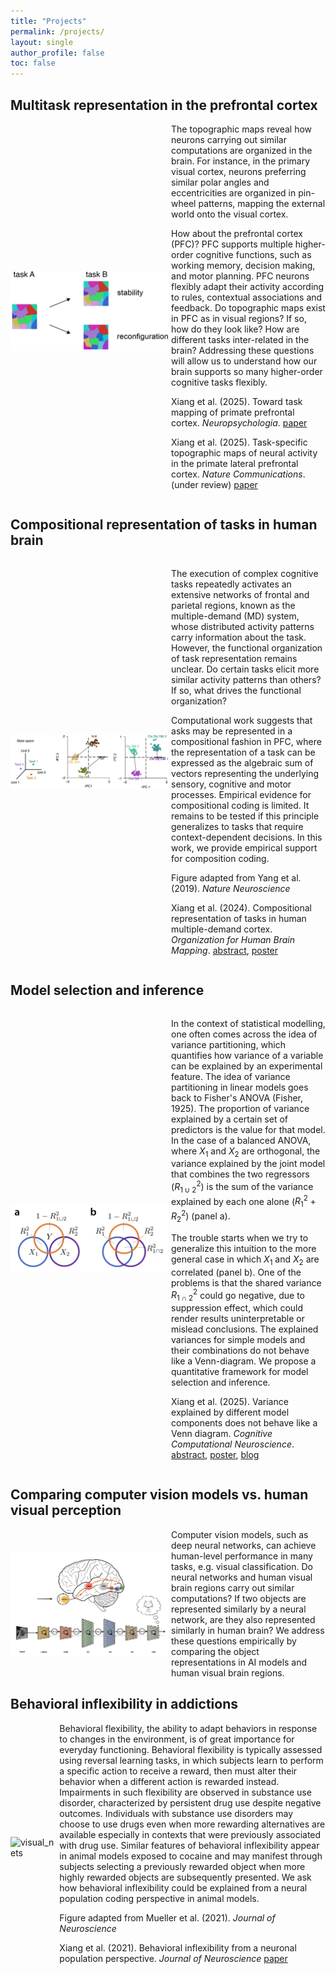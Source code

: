 ```yaml
---
title: "Projects"
permalink: /projects/
layout: single
author_profile: false
toc: false
---
```


## Multitask representation in the prefrontal cortex 
<div style="display:flex; align-items: center; gap: 1%">
<img src="/projects/topoPFC/topo_maps.jpeg" alt="topo_maps" align='left' width="50%"/> 

<div markdown="1">
The topographic maps reveal how neurons carrying out similar computations are organized in the brain. For instance, in the primary visual cortex, neurons preferring similar polar angles and eccentricities are organized in pin-wheel patterns, mapping the external world onto the visual cortex.  

How about the prefrontal cortex (PFC)? PFC supports multiple higher-order cognitive functions, such as working memory, decision making, and motor planning. PFC neurons flexibly adapt their activity according to rules, contextual associations and feedback. Do topographic maps exist in PFC as in visual regions? If so, how do they look like? How are different tasks inter-related in the brain? Addressing these questions will allow us to understand how our brain supports so many higher-order cognitive tasks flexibly. 

Xiang et al. (2025). Toward task mapping of primate prefrontal cortex. *Neuropsychologia*. [paper](https://doi.org/10.1016/j.neuropsychologia.2025.109234)

Xiang et al. (2025). Task-specific topographic maps of neural activity in the primate lateral prefrontal cortex. *Nature Communications*. (under review) [paper](https://www.biorxiv.org/content/10.1101/2024.05.10.591729v2)

</div>
</div>





## Compositional representation of tasks in human brain

<div style="display:flex; align-items: center; gap: 1%">
<img src="/projects/compositional_coding/compositional_coding.jpg" alt="visual_nets" align='left' width="50%"/> 
<div markdown="1">

The execution of complex cognitive tasks repeatedly activates an extensive networks of frontal and parietal regions, known as the multiple-demand (MD) system, whose distributed activity patterns carry information about the task. However, the functional organization of task representation remains unclear. Do certain tasks elicit more similar activity patterns than others? If so, what drives the functional organization? 

Computational work suggests that asks may be represented in a compositional fashion in PFC, where the representation of a task can be expressed as the algebraic sum of vectors representing the underlying sensory, cognitive and motor processes. Empirical evidence for compositional coding is limited. It remains to be tested if this principle generalizes to tasks that require context-dependent decisions. In this work, we provide empirical support for composition coding. 

Figure adapted from Yang et al. (2019). *Nature Neuroscience*

Xiang et al. (2024). Compositional representation of tasks in human multiple-demand cortex. *Organization for Human Brain Mapping*. [abstract](https://jkderrick028.github.io/assets/files/2024_OHBM_abstract_Xiang.pdf), [poster](https://jkderrick028.github.io/assets/files/20240623_OHBM_poster.pdf)

</div>
</div>



## Model selection and inference

<div style="display:flex; align-items: center; gap: 1%">
<img src="/projects/model_family/venn_diagram.jpg" alt="visual_nets" align='left' width="50%"/> 

<div markdown="1">

In the context of statistical modelling, one often comes across the idea of variance partitioning, which quantifies how variance of a variable can be explained by an experimental feature. The idea of variance partitioning in linear models goes back to Fisher's ANOVA (Fisher, 1925). The proportion of variance explained by a certain set of predictors is the value for that model. In the case of a balanced ANOVA, where $X_1$ and $X_2$ are orthogonal, the variance explained by the joint model that combines the two regressors ($R^2_{1\cup2}$) is the sum of the variance explained by each one alone ($R^2_{1}+R^2_{2}$) (panel a).

The trouble starts when we try to generalize this intuition to the more general case in which $X_1$ and $X_2$ are correlated (panel b). One of the problems is that the shared variance $R^2_{1\cap2}$ could go negative, due to suppression effect, which could render results uninterpretable or mislead conclusions. The explained variances for simple models and their combinations do not behave like a Venn-diagram. We propose a quantitative framework for model selection and inference.  

Xiang et al. (2025). Variance explained by different model components does not behave like a Venn diagram. *Cognitive Computational Neuroscience*. [abstract](https://2025.ccneuro.org/abstract_pdf/Xiang_2025_Variance_explained_different_model_components_behave.pdf), [poster](https://jkderrick028.github.io/assets/files/20250812_CCN_poster.pdf), [blog](https://diedrichsenlab.org/BrainDataScience/variance_partitioning/index.htm)

</div>
</div>


## Comparing computer vision models vs. human visual perception

<div style="display:flex; align-items: center; gap: 1%">
<img src="/projects/deepnets_RSA/visual_stream.png" alt="visual_nets" align='left' width="50%"/> 

<div markdown="1">
Computer vision models, such as deep neural networks, can achieve human-level performance in many tasks, e.g. visual classification. Do neural networks and human visual brain regions carry out similar computations? If two objects are represented similarly by a neural network, are they also represented similarly in human brain? We address these questions empirically by comparing the object representations in AI models and human visual brain regions. 

</div>
</div>


## Behavioral inflexibility in addictions

<div style="display:flex; align-items: center; gap: 1%">
<img src="/projects/behavioural_inflexibility/Screenshot 2025-09-21 at 7.14.29 PM.png" alt="visual_nets" align='left' width="50%"/> 

<div markdown="1">
Behavioral flexibility, the ability to adapt behaviors in response to changes in the environment, is of great importance for everyday functioning. Behavioral flexibility is typically assessed using reversal learning tasks, in which subjects learn to perform a specific action to receive a reward, then must alter their behavior when a different action is rewarded instead. Impairments in such flexibility are observed in substance use disorder, characterized by persistent drug use despite negative outcomes. Individuals with substance use disorders may choose to use drugs even when more rewarding alternatives are available especially in contexts that were previously associated with drug use. Similar features of behavioral inflexibility appear in animal models exposed to cocaine and may manifest through subjects selecting a previously rewarded object when more highly rewarded objects are subsequently presented. We ask how behavioral inflexibility could be explained from a neural population coding perspective in animal models. 

Figure adapted from Mueller et al. (2021). *Journal of Neuroscience* 

Xiang et al. (2021). Behavioral inflexibility from a neuronal population perspective. *Journal of Neuroscience* [paper](https://www.jneurosci.org/content/41/25/5350)

</div>
</div>

